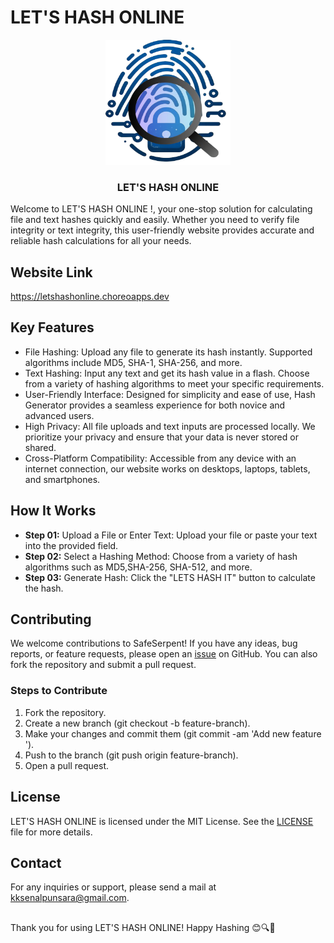 # LET'S HASH ONLINE
<div align="center" style="display: flex, flex-direction: row;">
  <img src="https://github.com/Senal-Punsara/lets-hash-online/blob/main/frontend/src/resources/logo.png" alt="logo" width="200" height="200">
  <h3>LET'S HASH ONLINE</h3>
</div>


Welcome to LET'S HASH ONLINE !, your one-stop solution for calculating file and text hashes quickly and easily. Whether you need to verify file integrity or text integrity, this user-friendly website provides accurate and reliable hash calculations for all your needs.

## Website Link
<a href="https://letshashonline.choreoapps.dev">https://letshashonline.choreoapps.dev</a>

## Key Features
- File Hashing: Upload any file to generate its hash instantly. Supported algorithms include MD5, SHA-1, SHA-256, and more.
- Text Hashing: Input any text and get its hash value in a flash. Choose from a variety of hashing algorithms to meet your specific requirements.
- User-Friendly Interface: Designed for simplicity and ease of use, Hash Generator provides a seamless experience for both novice and advanced users.
- High Privacy: All file uploads and text inputs are processed locally. We prioritize your privacy and ensure that your data is never stored or shared.
- Cross-Platform Compatibility: Accessible from any device with an internet connection, our website works on desktops, laptops, tablets, and smartphones.

## How It Works

- **Step 01:** Upload a File or Enter Text: Upload your file or paste your text into the provided field.
- **Step 02:** Select a Hashing Method: Choose from a variety of hash algorithms such as MD5,SHA-256, SHA-512, and more.
- **Step 03:** Generate Hash: Click the "LETS HASH IT" button to calculate the hash.

## Contributing

We welcome contributions to SafeSerpent! If you have any ideas, bug reports, or feature requests, please open an [issue](https://docs.github.com/en/issues/tracking-your-work-with-issues/creating-an-issue) on GitHub. You can also fork the repository and submit a pull request.
### Steps to Contribute
1. Fork the repository.
2. Create a new branch (git checkout -b feature-branch).
3. Make your changes and commit them (git commit -am 'Add new feature <feature name>').
4. Push to the branch (git push origin feature-branch).
5. Open a pull request.

## License

LET'S HASH ONLINE is licensed under the MIT License. See the [LICENSE](https://github.com/Senal-Punsara/lets-hash-online/blob/main/LICENSE) file for more details.


## Contact
For any inquiries or support, please send a mail at kksenalpunsara@gmail.com.

##
Thank you for using LET'S HASH ONLINE! Happy Hashing 😊🔍🧾